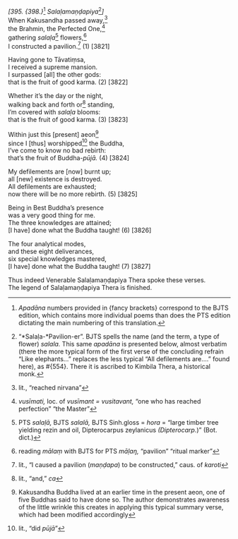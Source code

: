 *\[395. {398.}*[^1] *Salaḷamaṇḍapiya*[^2]*\]*  
When Kakusandha passed away,[^3]  
the Brahmin, the Perfected One,[^4]  
gathering *salaḷa*[^5] flowers,[^6]  
I constructed a pavilion.[^7] (1) \[3821\]

Having gone to Tāvatiṃsa,  
I received a supreme mansion.  
I surpassed \[all\] the other gods:  
that is the fruit of good karma. (2) \[3822\]

Whether it’s the day or the night,  
walking back and forth or[^8] standing,  
I’m covered with *salaḷa* blooms:  
that is the fruit of good karma. (3) \[3823\]

Within just this \[present\] aeon[^9]  
since I \[thus\] worshipped[^10] the Buddha,  
I’ve come to know no bad rebirth:  
that’s the fruit of Buddha-*pūjā.* (4) \[3824\]

My defilements are \[now\] burnt up;  
all \[new\] existence is destroyed.  
All defilements are exhausted;  
now there will be no more rebirth. (5) \[3825\]

Being in Best Buddha’s presence  
was a very good thing for me.  
The three knowledges are attained;  
\[I have\] done what the Buddha taught! (6) \[3826\]

The four analytical modes,  
and these eight deliverances,  
six special knowledges mastered,  
\[I have\] done what the Buddha taught! (7) \[3827\]

Thus indeed Venerable Salaḷamaṇḍapiya Thera spoke these verses.  
The legend of Salaḷamaṇḍapiya Thera is finished.

[^1]: *Apadāna* numbers provided in {fancy brackets} correspond to the
    BJTS edition, which contains more individual poems than does the PTS
    edition dictating the main numbering of this translation.

[^2]: “*Salaḷa-*Pavilion-er”. BJTS spells the name (and the term, a type
    of flower) *salala.* This same *apadāna* is presented below, almost
    verbatim (there the more typical form of the first verse of the
    concluding refrain “Like elephants...” replaces the less typical
    “All defilements are....” found here), as \#{554}. There it is
    ascribed to Kimbila Thera, a historical monk.

[^3]: lit., “reached nirvana”

[^4]: *vusīmati,* loc. of *vusīmant = vusitavant,* “one who has reached
    perfection” “the Master”

[^5]: PTS *salaḷā,* BJTS *salalā,* BJTS Sinh.gloss = *hora* = “large
    timber tree yielding rezin and oil, Dipterocarpus zeylanicus
    *(Dipterocarp.*)” (Bot. dict.)

[^6]: reading *mālaṃ* with BJTS for PTS *māḷaŋ,* “pavilion” “ritual
    marker”

[^7]: lit., “I caused a pavilion (*maṇḍapa*) to be constructed,” caus.
    of *karoti*

[^8]: lit., “and,” *ca*

[^9]: Kakusandha Buddha lived at an earlier time in the present aeon,
    one of five Buddhas said to have done so. The author demonstrates
    awareness of the little wrinkle this creates in applying this
    typical summary verse, which had been modified accordingly

[^10]: lit., “did *pūjā*”
